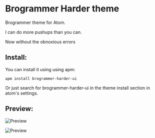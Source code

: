 # Brogrammer Harder theme

Brogrammer theme for Atom.

I can do more pushups than you can.

Now without the obnoxious errors

## Install:

You can install it using using apm:
````
apm install brogrammer-harder-ui

````

Or just search for brogrammer-harder-ui in the theme install section in atom's settings.


## Preview:

![Preview](https://i.imgur.com/29kblBd.png)

![Preview](https://i.imgur.com/1oS3IMq.png)
